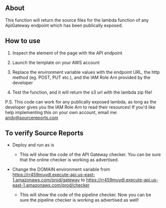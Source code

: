 ## About
This function will return the source files for the lambda function of any ApiGateway endpoint which has been publically exposed.

## How to use
1.  Inspect the element of the page with the API endpoint

2.  Launch the template on your AWS account

3.  Replace the environment variable values with the endpoint URL, the http method (eg. POST, PUT etc.), and the IAM Role Arn provided by the developer 

4.  Test the function, and it will return the s3 url with the lambda zip file!

P.S. This code can work for any publically exposed lambda, as long as the developer gives you the IAM Role Arn to read their resources! If you'd like help implementing this on your own account, email me: andy@sourcereports.com

## To verify Source Reports
* Deploy and run as is

   * This will show the code of the API Gateway checker. You can be sure that the online checker is working as advertised. 

* Change the DOMAIN environment variable from https://rr459muydl.execute-api.us-east-1.amazonaws.com/prod/gateway to https://rr459muydl.execute-api.us-east-1.amazonaws.com/prod/checker

   * This will show the code of the pipeline checker. Now you can be sure the pipeline checker is working as advertised as well!

